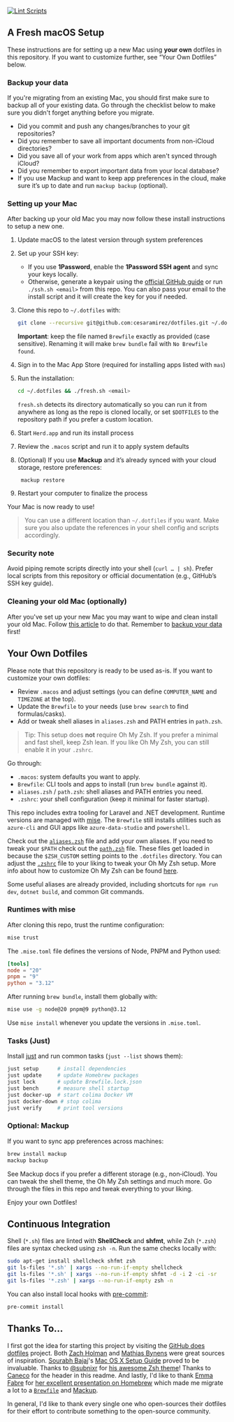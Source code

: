 [![Lint Scripts](https://github.com/cesaramirez/dotfiles/actions/workflows/lint-scripts.yml/badge.svg)](https://github.com/cesaramirez/dotfiles/actions/workflows/lint-scripts.yml)

## A Fresh macOS Setup

These instructions are for setting up a new Mac using **your own** dotfiles in this repository. If you want to customize further, see “Your Own Dotfiles” below.

### Backup your data

If you're migrating from an existing Mac, you should first make sure to backup all of your existing data. Go through the checklist below to make sure you didn't forget anything before you migrate.

- Did you commit and push any changes/branches to your git repositories?
- Did you remember to save all important documents from non-iCloud directories?
- Did you save all of your work from apps which aren't synced through iCloud?
- Did you remember to export important data from your local database?
- If you use Mackup and want to keep app preferences in the cloud, make sure it’s up to date and run `mackup backup` (optional).

### Setting up your Mac

After backing up your old Mac you may now follow these install instructions to setup a new one.

1. Update macOS to the latest version through system preferences
2. Set up your SSH key:
   - If you use **1Password**, enable the **1Password SSH agent** and sync your keys locally.
   - Otherwise, generate a keypair using the [official GitHub guide](https://docs.github.com/en/authentication/connecting-to-github-with-ssh) or run `./ssh.sh <email>` from this repo. You can also pass your email to the install script and it will create the key for you if needed.

3. Clone this repo to `~/.dotfiles` with:

    ```zsh
    git clone --recursive git@github.com:cesaramirez/dotfiles.git ~/.dotfiles
    ```

    **Important**: keep the file named `Brewfile` exactly as provided (case
    sensitive). Renaming it will make `brew bundle` fail with `No Brewfile
    found`.

4. Sign in to the Mac App Store (required for installing apps listed with `mas`)

5. Run the installation:

    ```zsh
    cd ~/.dotfiles && ./fresh.sh <email>
    ```

    `fresh.sh` detects its directory automatically so you can run it from
    anywhere as long as the repo is cloned locally, or set `$DOTFILES` to the
    repository path if you prefer a custom location.

6. Start `Herd.app` and run its install process
7. Review the `.macos` script and run it to apply system defaults
8. (Optional) If you use **Mackup** and it’s already synced with your cloud storage, restore preferences:

        mackup restore
9. Restart your computer to finalize the process

Your Mac is now ready to use!

> You can use a different location than `~/.dotfiles` if you want. Make sure you also update the references in your shell config and scripts accordingly.
### Security note
Avoid piping remote scripts directly into your shell (`curl … | sh`). Prefer local scripts from this repository or official documentation (e.g., GitHub’s SSH key guide).


### Cleaning your old Mac (optionally)

After you've set up your new Mac you may want to wipe and clean install your old Mac. Follow [this article](https://support.apple.com/guide/mac-help/erase-and-reinstall-macos-mh27903/mac) to do that. Remember to [backup your data](#backup-your-data) first!

## Your Own Dotfiles


Please note that this repository is ready to be used as-is. If you want to customize your own dotfiles:
  * Review `.macos` and adjust settings (you can define `COMPUTER_NAME` and `TIMEZONE` at the top).
  * Update the `Brewfile` to your needs (use `brew search` to find formulas/casks).
  * Add or tweak shell aliases in `aliases.zsh` and PATH entries in `path.zsh`.

> Tip: This setup does **not** require Oh My Zsh. If you prefer a minimal and fast shell, keep Zsh lean. If you like Oh My Zsh, you can still enable it in your `.zshrc`.

Go through:
- `.macos`: system defaults you want to apply.
- `Brewfile`: CLI tools and apps to install (run `brew bundle` against it).
- `aliases.zsh` / `path.zsh`: shell aliases and PATH entries you need.
- `.zshrc`: your shell configuration (keep it minimal for faster startup).

This repo includes extra tooling for Laravel and .NET development. Runtime versions are managed with [mise](https://github.com/jdx/mise). The `Brewfile` still installs utilities such as `azure-cli` and GUI apps like `azure-data-studio` and `powershell`.

Check out the [`aliases.zsh`](./aliases.zsh) file and add your own aliases. If you need to tweak your `$PATH` check out the [`path.zsh`](./path.zsh) file. These files get loaded in because the `$ZSH_CUSTOM` setting points to the `.dotfiles` directory. You can adjust the [`.zshrc`](./.zshrc) file to your liking to tweak your Oh My Zsh setup. More info about how to customize Oh My Zsh can be found [here](https://github.com/robbyrussell/oh-my-zsh/wiki/Customization).

Some useful aliases are already provided, including shortcuts for `npm run dev`, `dotnet build`, and common Git commands.

### Runtimes with mise

After cloning this repo, trust the runtime configuration:

```bash
mise trust
```

The `.mise.toml` file defines the versions of Node, PNPM and Python used:

```toml
[tools]
node = "20"
pnpm = "9"
python = "3.12"
```

After running `brew bundle`, install them globally with:

```bash
mise use -g node@20 pnpm@9 python@3.12
```

Use `mise install` whenever you update the versions in `.mise.toml`.
### Tasks (Just)
Install [just](https://github.com/casey/just) and run common tasks (`just --list` shows them):

```bash
just setup      # install dependencies
just update     # update Homebrew packages
just lock       # update Brewfile.lock.json
just bench      # measure shell startup
just docker-up  # start colima Docker VM
just docker-down # stop colima
just verify     # print tool versions
```


### Optional: Mackup
If you want to sync app preferences across machines:

```bash
brew install mackup
mackup backup
```
See Mackup docs if you prefer a different storage (e.g., non‑iCloud).
You can tweak the shell theme, the Oh My Zsh settings and much more. Go through the files in this repo and tweak everything to your liking.

Enjoy your own Dotfiles!

## Continuous Integration
Shell (`*.sh`) files are linted with **ShellCheck** and **shfmt**, while Zsh (`*.zsh`) files are syntax checked using `zsh -n`. Run the same checks locally with:

```bash
sudo apt-get install shellcheck shfmt zsh
git ls-files '*.sh' | xargs --no-run-if-empty shellcheck
git ls-files '*.sh' | xargs --no-run-if-empty shfmt -d -i 2 -ci -sr
git ls-files '*.zsh' | xargs --no-run-if-empty zsh -n
```

You can also install local hooks with [pre-commit](https://pre-commit.com):

```bash
pre-commit install
```

## Thanks To...

I first got the idea for starting this project by visiting the [GitHub does dotfiles](https://dotfiles.github.io/) project. Both [Zach Holman](https://github.com/holman/dotfiles) and [Mathias Bynens](https://github.com/mathiasbynens/dotfiles) were great sources of inspiration. [Sourabh Bajaj](https://twitter.com/sb2nov/)'s [Mac OS X Setup Guide](http://sourabhbajaj.com/mac-setup/) proved to be invaluable. Thanks to [@subnixr](https://github.com/subnixr) for [his awesome Zsh theme](https://github.com/subnixr/minimal)! Thanks to [Caneco](https://twitter.com/caneco) for the header in this readme. And lastly, I'd like to thank [Emma Fabre](https://twitter.com/anahkiasen) for [her excellent presentation on Homebrew](https://speakerdeck.com/anahkiasen/a-storm-homebrewin) which made me migrate a lot to a [`Brewfile`](./Brewfile) and [Mackup](https://github.com/lra/mackup).

In general, I'd like to thank every single one who open-sources their dotfiles for their effort to contribute something to the open-source community.
